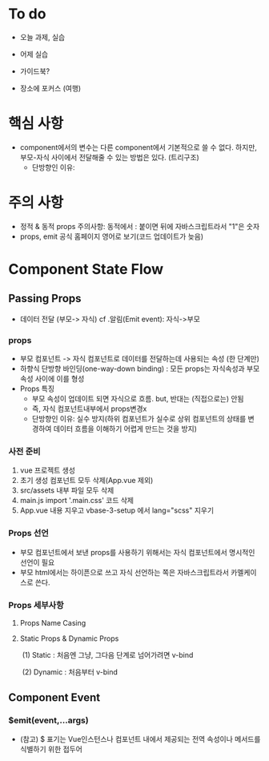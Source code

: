 

# To do

* 오늘 과제, 실습
* 어제 실습 

* 가이드북?
* 장소에 포커스 (여행)

# 핵심 사항

* component에서의 변수는 다른 component에서 기본적으로 쓸 수 없다. 하지만, 부모-자식 사이에서 전달해줄 수 있는 방법은 있다. (트리구조)
  * 단방향인 이유: 



# 주의 사항

* 정적 & 동적 props 주의사항: 동적에서 : 붙이면 뒤에 자바스크립트라서 "1"은 숫자
* props, emit 공식 홈페이지 영어로 보기(코드 업데이트가 늦음)

# Component State Flow

## Passing Props

* 데이터 전달 (부모-> 자식)  cf .알림(Emit event): 자식->부모

### props

* 부모 컴포넌트 -> 자식 컴포넌트로 데이터를 전달하는데 사용되는 속성 (한 단계만)
* 하향식 단방향 바인딩(one-way-down binding) : 모든 props는 자식속성과 부모속성 사이에 이를 형성
* Props 특징
  * 부모 속성이 업데이트 되면 자식으로 흐름. but, 반대는 (직접으로는) 안됨
  * 즉, 자식 컴포넌트내부에서 props변경x
  * 단방향인 이유: 실수 방지(하위 컴포넌트가 실수로 상위 컴포넌트의 상태를 변경하여 데이터 흐름을 이해하기 어렵게 만드는 것을 방지)

### 사전 준비

1. vue 프로젝트 생성
2. 초기 생성 컴포넌트 모두 삭제(App.vue 제외)
3. src/assets 내부 파일 모두 삭제
4. main.js import '.main.css' 코드 삭제
5. App.vue 내용 지우고 vbase-3-setup  에서 lang="scss" 지우기



### Props 선언

* 부모 컴포넌트에서 보낸 props를 사용하기 위해서는 자식 컴포넌트에서 명시적인 선언이 필요
* 부모 html에서는 하이픈으로 쓰고 자식 선언하는 쪽은 자바스크립트라서 카멜케이스로 쓴다.



### Props 세부사항

1. Props Name Casing

2. Static Props & Dynamic Props

   ​	(1) Static : 처음엔 그냥, 그다음 단계로 넘어가려면 v-bind

   ​	(2) Dynamic : 처음부터 v-bind

## Component Event

### $emit(event,...args)

* (참고)  $ 표기는 Vue인스턴스나 컴포넌트 내에서 제공되는 전역 속성이나 메서드를 식별하기 위한 접두어

